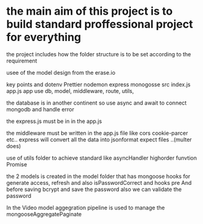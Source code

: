 # the main aim of this project is to build standard proffessional project for everything

the project includes how the folder structure is to be set according to the requirement 

usee of the model design from the erase.io

key points and dotenv Prettier nodemon express monogosse src index.js app.js app use 
db, model, middleware, route, utils,  

the database is in another continent so use async and await to connect mongodb and handle error 

the express.js must be in in the app.js 

the middleware must be written in the app.js file like cors cookie-parcer etc..
express will convert all the data into jsonformat expect files   ..(multer does)

use of utils folder to achieve standard like asyncHandler highorder funvtion Promise

the 2 models is created in the model folder that has  mongoose hooks for generate access, refresh and also isPasswordCorrect and hooks pre 
And before saving bcrypt and save the password also we can validate the password 

In the Video model aggegration pipeline is used to manage the mongooseAggregatePaginate 

